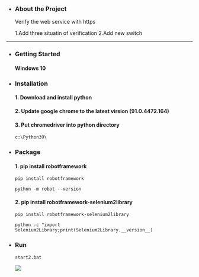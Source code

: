 * ### About the Project

	Verify the web service with https
	
	1.Add three situatin of verification
	2.Add new switch
---
* ### Getting Started
	#### Windows 10

+ ### Installation
  	#### 1. Download and install python
	#### 2. Update google chrome to the latest virsion (91.0.4472.164)
	#### 3. Put chromedriver into python directory
	`c:\Python39\`

+ ### Package
	#### 1. pip install robotframework
	`pip install robotframework`
	
	`python -m robot --version`
	#### 2. pip install robotframework-selenium2library
	`pip install robotframework-selenium2library`
	
	`python -c "import Selenium2Library;print(Selenium2Library.__version__)`
	
* ### Run
	`start2.bat`
	
	<img src="./record.gif" style="zoom:100%" />

